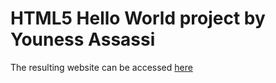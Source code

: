 # HTML5 Hello World project by Youness Assassi

The resulting website can be accessed <a href="http://younessassassi.github.io/frontend-nanodegree-html5-hello-world/#">here</a>